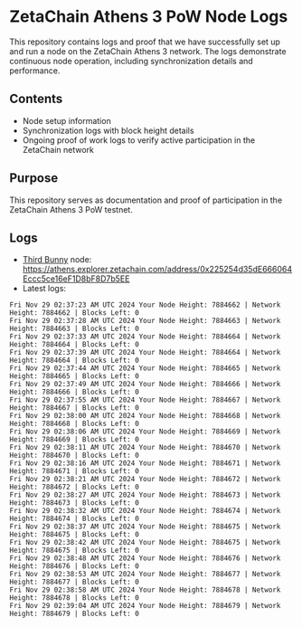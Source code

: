 # ZetaChain Athens 3 PoW Node Logs
This repository contains logs and proof that we have successfully set up and run a node on the ZetaChain Athens 3 network. The logs demonstrate continuous node operation, including synchronization details and performance.

## Contents
- Node setup information
- Synchronization logs with block height details
- Ongoing proof of work logs to verify active participation in the ZetaChain network

## Purpose
This repository serves as documentation and proof of participation in the ZetaChain Athens 3 PoW testnet.

## Logs

- [Third Bunny](https://thirdbunny.xyz/) node: https://athens.explorer.zetachain.com/address/0x225254d35dE666064Eccc5ce16eF1D8bF8D7b5EE
- Latest logs:
```
Fri Nov 29 02:37:23 AM UTC 2024 Your Node Height: 7884662 | Network Height: 7884662 | Blocks Left: 0
Fri Nov 29 02:37:28 AM UTC 2024 Your Node Height: 7884663 | Network Height: 7884663 | Blocks Left: 0
Fri Nov 29 02:37:33 AM UTC 2024 Your Node Height: 7884664 | Network Height: 7884664 | Blocks Left: 0
Fri Nov 29 02:37:39 AM UTC 2024 Your Node Height: 7884664 | Network Height: 7884664 | Blocks Left: 0
Fri Nov 29 02:37:44 AM UTC 2024 Your Node Height: 7884665 | Network Height: 7884665 | Blocks Left: 0
Fri Nov 29 02:37:49 AM UTC 2024 Your Node Height: 7884666 | Network Height: 7884666 | Blocks Left: 0
Fri Nov 29 02:37:55 AM UTC 2024 Your Node Height: 7884667 | Network Height: 7884667 | Blocks Left: 0
Fri Nov 29 02:38:00 AM UTC 2024 Your Node Height: 7884668 | Network Height: 7884668 | Blocks Left: 0
Fri Nov 29 02:38:06 AM UTC 2024 Your Node Height: 7884669 | Network Height: 7884669 | Blocks Left: 0
Fri Nov 29 02:38:11 AM UTC 2024 Your Node Height: 7884670 | Network Height: 7884670 | Blocks Left: 0
Fri Nov 29 02:38:16 AM UTC 2024 Your Node Height: 7884671 | Network Height: 7884671 | Blocks Left: 0
Fri Nov 29 02:38:21 AM UTC 2024 Your Node Height: 7884672 | Network Height: 7884672 | Blocks Left: 0
Fri Nov 29 02:38:27 AM UTC 2024 Your Node Height: 7884673 | Network Height: 7884673 | Blocks Left: 0
Fri Nov 29 02:38:32 AM UTC 2024 Your Node Height: 7884674 | Network Height: 7884674 | Blocks Left: 0
Fri Nov 29 02:38:37 AM UTC 2024 Your Node Height: 7884675 | Network Height: 7884675 | Blocks Left: 0
Fri Nov 29 02:38:42 AM UTC 2024 Your Node Height: 7884675 | Network Height: 7884675 | Blocks Left: 0
Fri Nov 29 02:38:48 AM UTC 2024 Your Node Height: 7884676 | Network Height: 7884676 | Blocks Left: 0
Fri Nov 29 02:38:53 AM UTC 2024 Your Node Height: 7884677 | Network Height: 7884677 | Blocks Left: 0
Fri Nov 29 02:38:58 AM UTC 2024 Your Node Height: 7884678 | Network Height: 7884678 | Blocks Left: 0
Fri Nov 29 02:39:04 AM UTC 2024 Your Node Height: 7884679 | Network Height: 7884679 | Blocks Left: 0
```

